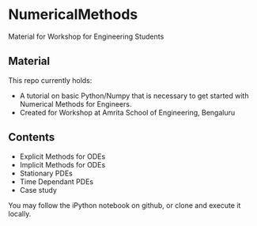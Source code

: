 # NumericalMethods
Material for Workshop for Engineering Students

## Material

This repo currently holds:

* A tutorial on basic Python/Numpy that is necessary to get started with Numerical Methods for Engineers.
* Created for Workshop at Amrita School of Engineering, Bengaluru

## Contents

* Explicit Methods for ODEs
* Implicit Methods for ODEs
* Stationary PDEs
* Time Dependant PDEs
* Case study


You may follow the iPython notebook on github, or clone and execute it locally.
